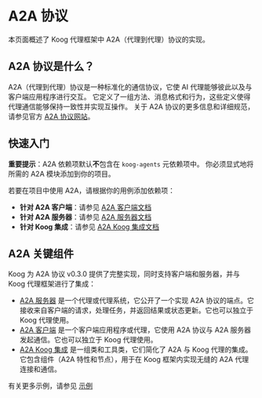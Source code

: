 # A2A 协议

本页面概述了 Koog 代理框架中 A2A（代理到代理）协议的实现。

## A2A 协议是什么？

A2A（代理到代理）协议是一种标准化的通信协议，它使 AI 代理能够彼此以及与客户端应用程序进行交互。
它定义了一组方法、消息格式和行为，这些定义使得代理通信能够保持一致性并实现互操作。
关于 A2A 协议的更多信息和详细规范，请参见官方 [A2A 协议网站](https://a2a-protocol.org/latest/)。

## 快速入门

**重要提示**：A2A 依赖项默认**不**包含在 `koog-agents` 元依赖项中。
你必须显式地将所需的 A2A 模块添加到你的项目。

若要在项目中使用 A2A，请根据你的用例添加依赖项：

-   **针对 A2A 客户端**：请参见 [A2A 客户端文档](a2a-client.md#dependencies)
-   **针对 A2A 服务器**：请参见 [A2A 服务器文档](a2a-server.md#dependencies)
-   **针对 Koog 集成**：请参见 [A2A Koog 集成文档](a2a-koog-integration.md#dependencies)

## A2A 关键组件

Koog 为 A2A 协议 v0.3.0 提供了完整实现，同时支持客户端和服务器，并与 Koog 代理框架进行了集成：

-   [A2A 服务器](a2a-server.md) 是一个代理或代理系统，它公开了一个实现 A2A 协议的端点。它接收来自客户端的请求，处理任务，并返回结果或状态更新。它也可以独立于 Koog 代理使用。
-   [A2A 客户端](a2a-client.md) 是一个客户端应用程序或代理，它使用 A2A 协议与 A2A 服务器发起通信。它也可以独立于 Koog 代理使用。
-   [A2A Koog 集成](a2a-koog-integration.md) 是一组类和工具类，它们简化了 A2A 与 Koog 代理的集成。它包含组件（A2A 特性和节点），用于在 Koog 框架内实现无缝的 A2A 代理连接和通信。

有关更多示例，请参见 [示例](https://github.com/JetBrains/koog/tree/develop/examples/simple-examples/src/main/kotlin/ai/koog/agents/example/a2a)